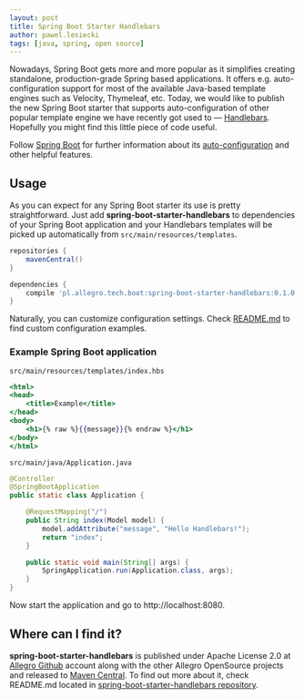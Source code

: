 ```yaml
---
layout: post
title: Spring Boot Starter Handlebars
author: pawel.lesiecki
tags: [java, spring, open source]
---
```


Nowadays, Spring Boot gets more and more popular as it simplifies creating standalone, production-grade Spring based
applications. It offers e.g. auto-configuration support for most of the available Java-based template engines
such as Velocity, Thymeleaf, etc. Today, we would like to publish the new Spring Boot starter that supports
auto-configuration of other popular template engine we have recently got used to —
[Handlebars](https://github.com/jknack/handlebars.java). Hopefully you might find this little piece of code useful.

Follow [Spring Boot](http://projects.spring.io/spring-boot/) for further information about its [auto-configuration](http://docs.spring.io/spring-boot/docs/current/reference/htmlsingle/#using-boot-auto-configuration)
and other helpful features.

## Usage

As you can expect for any Spring Boot starter its use is pretty straightforward. Just add
**spring-boot-starter-handlebars** to dependencies of your Spring Boot application and your Handlebars templates will be
picked up automatically from `src/main/resources/templates`.

```groovy
repositories {
    mavenCentral()
}

dependencies {
    compile 'pl.allegro.tech.boot:spring-boot-starter-handlebars:0.1.0'
}
```

Naturally, you can customize configuration settings. Check
[README.md](https://github.com/allegro/spring-boot-starter-handlebars/blob/master/README.md) to find custom
configuration examples.

### Example Spring Boot application

`src/main/resources/templates/index.hbs`

```handlebars
<html>
<head>
    <title>Example</title>
</head>
<body>
    <h1>{% raw %}{{message}}{% endraw %}</h1>
</body>
</html>
```

`src/main/java/Application.java`

```java
@Controller
@SpringBootApplication
public static class Application {

    @RequestMapping("/")
    public String index(Model model) {
        model.addAttribute("message", "Hello Handlebars!");
        return "index";
    }

    public static void main(String[] args) {
        SpringApplication.run(Application.class, args);
    }
}
```
Now start the application and go to http://localhost:8080.

## Where can I find it?

**spring-boot-starter-handlebars** is published under Apache License 2.0 at [Allegro Github](https://github.com/allegro)
account along with the other Allegro OpenSource projects and released to [Maven Central](http://search.maven.org/#artifactdetails|pl.allegro.tech.boot|spring-boot-starter-handlebars|0.1.0|jar).
To find out more about it, check README.md located in [spring-boot-starter-handlebars repository](https://github.com/allegro/spring-boot-starter-handlebars).
